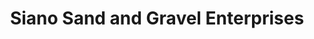 ---
title: "Siano Sand and Gravel Enterprises"
url: /maasin/siano-sand-and-gravel-enterprises/
shop: Eisenwaren
---